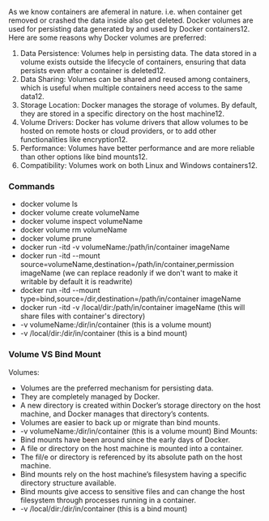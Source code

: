 As we know containers are afemeral in nature. i.e. when container get removed or crashed the data inside also get deleted.
Docker volumes are used for persisting data generated by and used by Docker containers12. Here are some reasons why Docker volumes are preferred:

1. Data Persistence: Volumes help in persisting data. The data stored in a volume exists outside the lifecycle of containers, ensuring that data persists even after a container is deleted12.
2. Data Sharing: Volumes can be shared and reused among containers, which is useful when multiple containers need access to the same data12.
3. Storage Location: Docker manages the storage of volumes. By default, they are stored in a specific directory on the host machine12.
4. Volume Drivers: Docker has volume drivers that allow volumes to be hosted on remote hosts or cloud providers, or to add other functionalities like encryption12.
5. Performance: Volumes have better performance and are more reliable than other options like bind mounts12.
6. Compatibility: Volumes work on both Linux and Windows containers12.

### Commands
- docker volume ls
- docker volume create volumeName
- docker volume inspect volumeName
- docker volume rm volumeName
- docker volume prune
- docker run -itd -v volumeName:/path/in/container imageName
- docker run -itd --mount source=volumeName,destination=/path/in/container,permission imageName   (we can replace readonly if we don't want to make it writable by default it is readwrite)
- docker run -itd --mount type=bind,source=/dir,destination=/path/in/container imageName
- docker run -itd -v /local/dir:/path/in/container imageName    (this will share files with container's directory)
- -v volumeName:/dir/in/container    (this is a volume mount)
- -v /local/dir:/dir/in/container    (this is a bind mount)


### Volume VS Bind Mount
Volumes:
- Volumes are the preferred mechanism for persisting data.
- They are completely managed by Docker.
- A new directory is created within Docker’s storage directory on the host machine, and Docker manages that directory’s contents.
- Volumes are easier to back up or migrate than bind mounts.
- -v volumeName:/dir/in/container    (this is a volume mount)
Bind Mounts:
- Bind mounts have been around since the early days of Docker.
- A file or directory on the host machine is mounted into a container.
- The fil/e or directory is referenced by its absolute path on the host machine.
- Bind mounts rely on the host machine’s filesystem having a specific directory structure available.
- Bind mounts give access to sensitive files and can change the host filesystem through processes running in a container.
- -v /local/dir:/dir/in/container    (this is a bind mount)